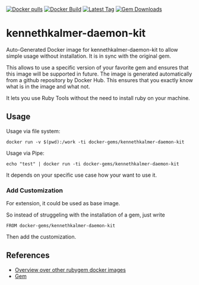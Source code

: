 [![Docker pulls](https://img.shields.io/docker/pulls/rubygem/kennethkalmer-daemon-kit.svg)](https://hub.docker.com/r/rubygem/kennethkalmer-daemon-kit/)
[![Docker Build](https://img.shields.io/docker/automated/rubygem/kennethkalmer-daemon-kit.svg)](https://hub.docker.com/r/rubygem/kennethkalmer-daemon-kit/)
[![Latest Tag](https://img.shields.io/github/tag/docker-rubygem/kennethkalmer-daemon-kit.svg)](https://hub.docker.com/r/rubygem/kennethkalmer-daemon-kit/)
[![Gem Downloads](https://img.shields.io/gem/dt/kennethkalmer-daemon-kit.svg)](https://rubygems.org/gems/kennethkalmer-daemon-kit/)
# kennethkalmer-daemon-kit

Auto-Generated Docker image for kennethkalmer-daemon-kit to allow simple usage without installation.
It is in sync with the original gem.

This allows to use a specific version of your favorite gem and ensures that this image will be supported in future.
The image is generated automatically from a github repository by Docker Hub.
This ensures that you exactly know what is in the image and what not.

It lets you use Ruby Tools without the need to install ruby on your machine.

## Usage

Usage via file system:

`docker run -v $(pwd):/work -ti docker-gems/kennethkalmer-daemon-kit`

Usage via Pipe:

`echo "test" | docker run -ti docker-gems/kennethkalmer-daemon-kit`

It depends on your specific use case how your want to use it.

### Add Customization

For extension, it could be used as base image.

So instead of struggeling with the installation of a gem, just write

`FROM docker-gems/kennethkalmer-daemon-kit`

Then add the customization.

## References

 - [Overview over other rubygem docker images](https://github.com/thinkbot/docker-rubygem)
 - [Gem](https://rubygems.org/gems/kennethkalmer-daemon-kit/)
